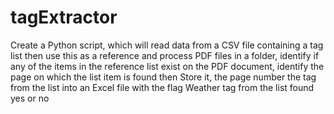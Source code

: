 # tagExtractor

Create a Python script, which will read data from a CSV file containing a tag list then use this as a reference and process PDF files in a folder, 
identify if any of the items in the reference list exist on the PDF document, 
identify the page on which the list item is found then Store it, 
the page number the tag from the list into an Excel file with the flag Weather tag from the list found yes or no
